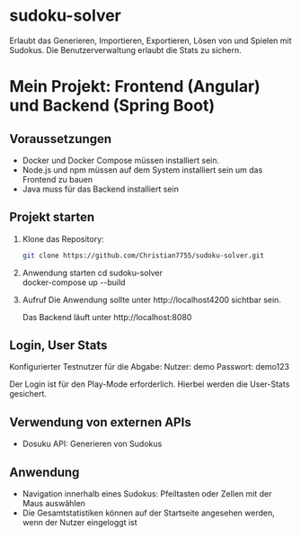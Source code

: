# sudoku-solver
Erlaubt das Generieren, Importieren, Exportieren, Lösen von und Spielen mit Sudokus. Die Benutzerverwaltung erlaubt die Stats zu sichern. 


# Mein Projekt: Frontend (Angular) und Backend (Spring Boot)

## Voraussetzungen
- Docker und Docker Compose müssen installiert sein.
- Node.js und npm müssen auf dem System installiert sein um das Frontend zu bauen
- Java muss für das Backend installiert sein

## Projekt starten

1. Klone das Repository:
   ```bash
   git clone https://github.com/Christian7755/sudoku-solver.git

2. Anwendung starten
   cd sudoku-solver  
   docker-compose up --build

3. Aufruf
   Die Anwendung sollte unter http://localhost4200 sichtbar sein.

   Das Backend läuft unter http://localhost:8080 

## Login, User Stats
Konfigurierter Testnutzer für die Abgabe:
Nutzer: demo
Passwort: demo123

Der Login ist für den Play-Mode erforderlich.
Hierbei werden die User-Stats gesichert.


## Verwendung von externen APIs
- Dosuku API: Generieren von Sudokus

## Anwendung
- Navigation innerhalb eines Sudokus: Pfeiltasten oder Zellen mit der Maus auswählen
- Die Gesamtstatistiken können auf der Startseite angesehen werden, wenn der Nutzer eingeloggt ist